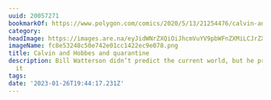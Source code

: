 ```yaml
---
uuid: 20057271
bookmarkOf: https://www.polygon.com/comics/2020/5/13/21254476/calvin-and-hobbes-comic-strips-books-quarantine
category: 
headImage: https://images.are.na/eyJidWNrZXQiOiJhcmVuYV9pbWFnZXMiLCJrZXkiOiIyMDA1NzI3MS9vcmlnaW5hbF9mYzhlNTMyNDhjNTBlNzQyZTAxY2MxNDIyZWM5ZTA3OC5wbmciLCJlZGl0cyI6eyJyZXNpemUiOnsid2lkdGgiOjEyMDAsImhlaWdodCI6MTIwMCwiZml0IjoiaW5zaWRlIiwid2l0aG91dEVubGFyZ2VtZW50Ijp0cnVlfSwid2VicCI6eyJxdWFsaXR5Ijo5MH0sImpwZWciOnsicXVhbGl0eSI6OTB9LCJyb3RhdGUiOm51bGx9fQ==?bc=0
imageName: fc8e53248c50e742e01cc1422ec9e078.png
title: Calvin and Hobbes and quarantine
description: Bill Watterson didn’t predict the current world, but he prepared us for
  it
tags: 
date: '2023-01-26T19:44:17.231Z'
---
```


